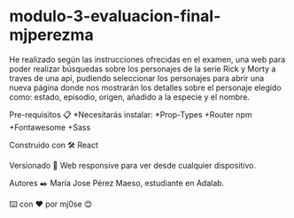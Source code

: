 # modulo-3-evaluacion-final-mjperezma

He realizado según las instrucciones ofrecidas en el examen, una web para poder realizar búsquedas sobre los personajes de la serie Rick y Morty a traves de una api, pudiendo seleccionar los personajes para abrir una nueva página donde nos mostrarán los detalles sobre el personaje elegido como: estado, episodio, origen, añadido a la especie y el nombre.

Pre-requisitos :clipboard:
*Necesitarás instalar:
*Prop-Types
+Router npm
+Fontawesome
+Sass

Construido con :hammer_and_wrench:
React

Versionado :pushpin:
Web responsive para ver desde cualquier dispositivo.

Autores :black_nib:
María Jose Pérez Maeso, estudiante en Adalab.

:keyboard: con :heart: por mj0se :blush:
